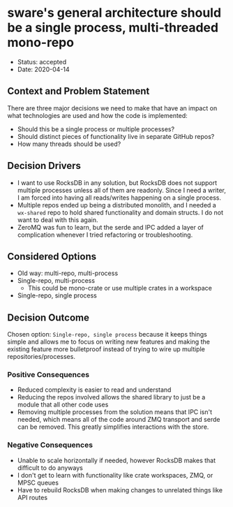 # sware's general architecture should be a single process, multi-threaded mono-repo

* Status: accepted
* Date: 2020-04-14

## Context and Problem Statement

There are three  major decisions we need to make that have an impact on what technologies are used and how the code is implemented:
- Should this be a single process or multiple processes?
- Should distinct pieces of functionality live in separate GitHub repos?
- How many threads should be used?

## Decision Drivers

* I want to use RocksDB in any solution, but RocksDB does not support multiple processes unless all of them are readonly. Since I need a writer, I am forced into having all reads/writes happening on a single process.
* Multiple repos ended up being a distributed monolith, and I needed a `wx-shared` repo to hold shared functionality and domain structs. I do not want to deal with this again.
* ZeroMQ was fun to learn, but the serde and IPC added a layer of complication whenever I tried refactoring or troubleshooting.

## Considered Options

* Old way: multi-repo, multi-process
* Single-repo, multi-process
    - This could be mono-crate or use multiple crates in a workspace
* Single-repo, single process

## Decision Outcome

Chosen option: `Single-repo, single process` because it keeps things simple and allows me to focus on writing new features and making the existing feature more bulletproof instead of trying to wire up multiple repositories/processes.

### Positive Consequences

* Reduced complexity is easier to read and understand
* Reducing the repos involved allows the shared library to just be a module that all other code uses
* Removing multiple processes from the solution means that IPC isn't needed, which means all of the code around ZMQ transport and serde can be removed. This greatly simplifies interactions with the store.

### Negative Consequences

* Unable to scale horizontally if needed, however RocksDB makes that difficult to do anyways
* I don't get to learn with functionality like crate workspaces, ZMQ, or MPSC queues
* Have to rebuild RocksDB when making changes to unrelated things like API routes
